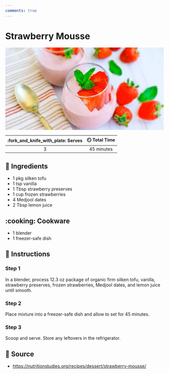 ```yaml
---
comments: true
---
```

# Strawberry Mousse

![Strawberry Mousse](../assets/images/strawberry-mousse.jpg)

| :fork_and_knife_with_plate: Serves | :timer_clock: Total Time |
|:----------------------------------:|:-----------------------: |
| 3 | 45 minutes |

## :salt: Ingredients

- 1 pkg silken tofu
- 1 tsp vanilla
- 1 Tbsp strawberry preserves
- 1 cup frozen strawberries
- 4 Medjool dates
- 2 Tbsp lemon juice

## :cooking: Cookware

- 1 blender
- 1 freezer-safe dish

## :pencil: Instructions

### Step 1

In a blender, process 12.3 oz package of organic firm silken tofu, vanilla, strawberry preserves, frozen
strawberries, Medjool dates, and lemon juice until smooth.

### Step 2

Place mixture into a freezer-safe dish and allow to set for 45 minutes.

### Step 3

Scoop and serve. Store any leftovers in the refrigerator.

## :link: Source

- <https://nutritionstudies.org/recipes/dessert/strawberry-mousse/>

